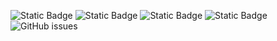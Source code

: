 ![Static Badge](https://img.shields.io/badge/blacklists-60-000000) ![Static Badge](https://img.shields.io/badge/blacklisted-2799290-cc0000) ![Static Badge](https://img.shields.io/badge/whitelisted-2247-00CC00) ![Static Badge](https://img.shields.io/badge/streaming_blacklist-28107-000000) ![GitHub issues](https://img.shields.io/github/issues/fabriziosalmi/blacklists)
